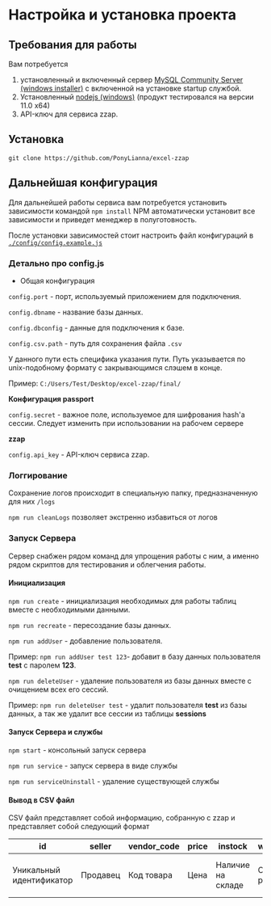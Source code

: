 # Настройка и установка проекта
## Требования для работы
Вам потребуется
1. установленный и включенный сервер [MySQL Community Server (windows installer)](https://dev.mysql.com/downloads/installer/) c включенной на установке startup службой. 
2. Установленный [nodejs (windows)](https://nodejs.org/dist/v11.0.0/node-v11.0.0-x64.msi) (продукт тестировался на версии 11.0 x64)
3. API-ключ для сервиса zzap. 

## Установка
`git clone https://github.com/PonyLianna/excel-zzap` 

## Дальнейшая конфигурация 
Для дальнейшей работы сервиса вам потребуется установить зависимости командой 
`npm install`
NPM автоматически установит все зависимости и приведет менеджер в полуготовность.

После установки зависимостей стоит настроить файл конфигураций в  [`./config/config.example.js`](https://github.com/PonyLianna/excel-zzap/blob/master/config/config.example.js)

### Детально про config.js

* Общая конфигурация

`config.port` - порт, используемый приложением для подключения.

`config.dbname` - название базы данных.

`config.dbconfig` - данные для подключения к базе.

`config.csv.path` - путь для сохранения файла `.csv`

У данного пути есть специфика указания пути. Путь указывается по unix-подобному формату с закрывающимся слэшем в конце.

Пример: `C:/Users/Test/Desktop/excel-zzap/final/`

**Конфигурация passport**

`config.secret` - важное поле, используемое для шифрования hash'a сессии. 
Следует изменить при использовании на рабочем сервере

**zzap**

`config.api_key` - API-ключ сервиса zzap.

### Логгирование
Сохранение логов происходит в специальную папку, предназначенную для них `/logs`

`npm run cleanLogs` позволяет экстренно избавиться от логов

### Запуск Сервера
Сервер снабжен рядом команд для упрощения работы с ним, а именно рядом скриптов для тестирования и облегчения работы.

#### Инициализация

`npm run create` - инициализация необходимых для работы таблиц вместе с необходимыми данными.

`npm run recreate` - пересозданиe базы данных.

`npm run addUser` - добавление пользователя. 

Пример: `npm run addUser test 123`- добавит в базу данных пользователя **test** с паролем **123**.

`npm run deleteUser` - удаление пользователя из базы данных вместе с очищением всех его сессий.

Пример: `npm run deleteUser test` - удалит пользователя **test** из базы данных, а так же удалит все сессии из таблицы **sessions**

#### Запуск Сервера и службы

`npm start` - консольный запуск сервера

`npm run service` - запуск сервера в виде службы

`npm run serviceUninstall` - удаление существующей службы

#### Вывод в CSV файл

CSV файл представляет собой информацию, собранную с zzap и представляет собой следующий формат

|id                      |seller  |vendor_code |price|instock          |wholesale      |excelId                       |manufacturer|name    |codecat           |
|------------------------|--------|------------|-----|-----------------|---------------|------------------------------|------------|--------|------------------|
|Уникальный идентификатор|Продавец|Код товара  |Цена |Наличие на складе|Опт или розница|Номер строки в первичном файле|Изготовитель|Название|Идентификатор zzap|
